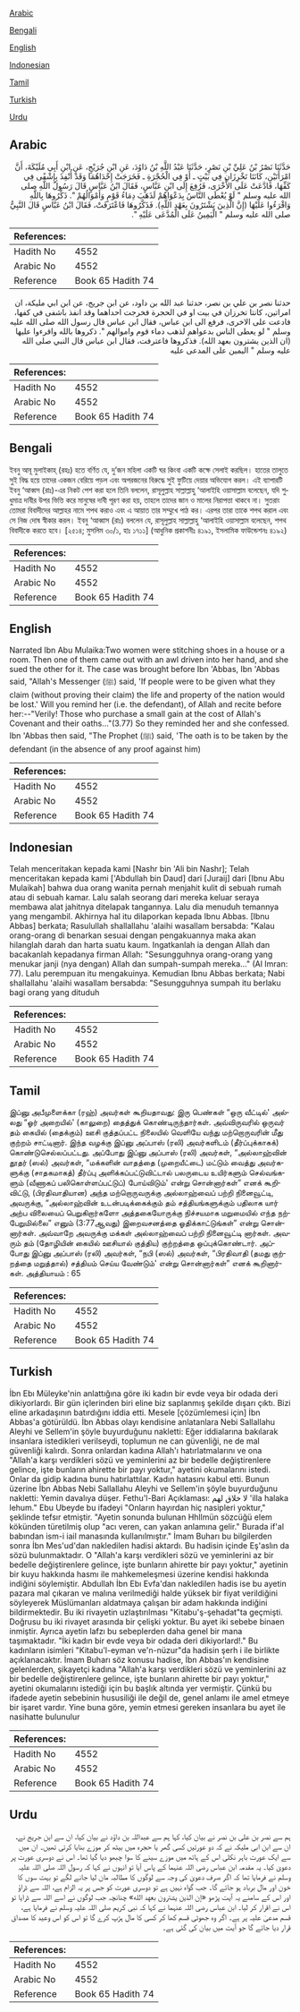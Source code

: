 [Arabic](#arabic)

[Bengali](#bengali)

[English](#english)

[Indonesian](#indonesian)

[Tamil](#tamil)

[Turkish](#turkish)

[Urdu](#urdu)

## Arabic


<div dir="rtl" lang="ar" style={{fontSize:'larger',backgroundColor:'#f8f9fa',padding:20}}>
حَدَّثَنَا نَصْرُ بْنُ عَلِيِّ بْنِ نَصْرٍ، حَدَّثَنَا عَبْدُ اللَّهِ بْنُ دَاوُدَ، عَنِ ابْنِ جُرَيْجٍ، عَنِ ابْنِ أَبِي مُلَيْكَةَ، أَنَّ امْرَأَتَيْنِ، كَانَتَا تَخْرِزَانِ فِي بَيْتٍ ـ أَوْ فِي الْحُجْرَةِ ـ فَخَرَجَتْ إِحْدَاهُمَا وَقَدْ أُنْفِذَ بِإِشْفًى فِي كَفِّهَا، فَادَّعَتْ عَلَى الأُخْرَى، فَرُفِعَ إِلَى ابْنِ عَبَّاسٍ، فَقَالَ ابْنُ عَبَّاسٍ قَالَ رَسُولُ اللَّهِ صلى الله عليه وسلم ‏"‏ لَوْ يُعْطَى النَّاسُ بِدَعْوَاهُمْ لَذَهَبَ دِمَاءُ قَوْمٍ وَأَمْوَالُهُمْ ‏"‏‏.‏ ذَكِّرُوهَا بِاللَّهِ وَاقْرَءُوا عَلَيْهَا ‏(‏إِنَّ الَّذِينَ يَشْتَرُونَ بِعَهْدِ اللَّهِ‏)‏‏.‏ فَذَكَّرُوهَا فَاعْتَرَفَتْ، فَقَالَ ابْنُ عَبَّاسٍ قَالَ النَّبِيُّ صلى الله عليه وسلم ‏"‏ الْيَمِينُ عَلَى الْمُدَّعَى عَلَيْهِ ‏"‏‏.‏
</div>
<div style={{backgroundColor:'#f8f9fa',padding:20, marginBottom: 10}}><table> <thead> <tr> <th>References:</th> <th></th> </tr> </thead> <tbody><tr><td>Hadith No</td><td>4552</td></tr><tr><td>Arabic No</td><td>4552</td></tr><tr><td>Reference</td><td>Book 65 Hadith 74</td></tr></tbody></table></div>


<div dir="rtl" lang="ar" style={{fontSize:'larger',backgroundColor:'#f8f9fa',padding:20}}>
حدثنا نصر بن علي بن نصر، حدثنا عبد الله بن داود، عن ابن جريج، عن ابن ابي مليكة، ان امراتين، كانتا تخرزان في بيت او في الحجرة فخرجت احداهما وقد انفذ باشفى في كفها، فادعت على الاخرى، فرفع الى ابن عباس، فقال ابن عباس قال رسول الله صلى الله عليه وسلم " لو يعطى الناس بدعواهم لذهب دماء قوم واموالهم ". ذكروها بالله واقرءوا عليها (ان الذين يشترون بعهد الله). فذكروها فاعترفت، فقال ابن عباس قال النبي صلى الله عليه وسلم " اليمين على المدعى عليه
</div>
<div style={{backgroundColor:'#f8f9fa',padding:20, marginBottom: 10}}><table> <thead> <tr> <th>References:</th> <th></th> </tr> </thead> <tbody><tr><td>Hadith No</td><td>4552</td></tr><tr><td>Arabic No</td><td>4552</td></tr><tr><td>Reference</td><td>Book 65 Hadith 74</td></tr></tbody></table></div>

## Bengali


<div dir="ltr" lang="bn" style={{fontSize:'larger',backgroundColor:'#f8f9fa',padding:20}}>
ইবনু আবূ মুলাইকাহ্ (রহঃ) হতে বর্ণিত যে, দু’জন মহিলা একটি ঘর কিংবা একটি কক্ষে সেলাই করছিল। হাতের তালুতে সুই বিদ্ধ হয়ে তাদের একজন বেরিয়ে পড়ল এবং অপরজনের বিরুদ্ধে সুই ফুটিয়ে দেয়ার অভিযোগ করল। এই ব্যাপারটি ইবনু ‘আব্বস (রাঃ)-এর নিকট পেশ করা হলে তিনি বললেন, রাসূলুল্লাহ সাল্লাল্লাহু ‘আলাইহি ওয়াসাল্লাম বলেছেন, যদি শুধুমাত্র দাবীর উপর ভিত্তি করে মানুষের দাবী পূরণ করা হয়, তাহলে তাদের জান ও মালের নিরাপত্তা থাকবে না। সুতরাং তোমরা বিবাদীদের আল্লাহর নামে শপথ করাও এবং এ আয়াত তার সম্মুখে পাঠ কর। এরপর তারা তাকে শপথ করাল এবং সে নিজ দোষ স্বীকার করল। ইবনু ‘আব্বাস (রাঃ) বললেন যে, রাসূলুল্লাহ সাল্লাল্লাহু ‘আলাইহি ওয়াসাল্লাম বলেছেন, শপথ বিবাদীকে করতে হবে। [২৫১৪; মুসলিম ৩০/১, হাঃ ১৭১১] (আধুনিক প্রকাশনীঃ ৪১৯১, ইসলামিক ফাউন্ডেশনঃ ৪১৯২)
</div>
<div style={{backgroundColor:'#f8f9fa',padding:20, marginBottom: 10}}><table> <thead> <tr> <th>References:</th> <th></th> </tr> </thead> <tbody><tr><td>Hadith No</td><td>4552</td></tr><tr><td>Arabic No</td><td>4552</td></tr><tr><td>Reference</td><td>Book 65 Hadith 74</td></tr></tbody></table></div>

## English


<div dir="ltr" lang="en" style={{fontSize:'larger',backgroundColor:'#f8f9fa',padding:20}}>
Narrated Ibn Abu Mulaika:Two women were stitching shoes in a house or a room. Then one of them came out with an awl driven into her hand, and she sued the other for it. The case was brought before Ibn 'Abbas, Ibn 'Abbas said, "Allah's Messenger (ﷺ) said, 'If people were to be given what they claim (without proving their claim) the life and property of the nation would be lost.' Will you remind her (i.e. the defendant), of Allah and recite before her:--"Verily! Those who purchase a small gain at the cost of Allah's Covenant and their oaths..."(3.77) So they reminded her and she confessed. Ibn 'Abbas then said, "The Prophet (ﷺ) said, 'The oath is to be taken by the defendant (in the absence of any proof against him)
</div>
<div style={{backgroundColor:'#f8f9fa',padding:20, marginBottom: 10}}><table> <thead> <tr> <th>References:</th> <th></th> </tr> </thead> <tbody><tr><td>Hadith No</td><td>4552</td></tr><tr><td>Arabic No</td><td>4552</td></tr><tr><td>Reference</td><td>Book 65 Hadith 74</td></tr></tbody></table></div>

## Indonesian


<div dir="ltr" lang="id" style={{fontSize:'larger',backgroundColor:'#f8f9fa',padding:20}}>
Telah menceritakan kepada kami [Nashr bin 'Ali bin Nashr]; Telah menceritakan kepada kami ['Abdullah bin Daud] dari [Juraij] dari [Ibnu Abu Mulaikah] bahwa dua orang wanita pernah menjahit kulit di sebuah rumah atau di sebuah kamar. Lalu salah seorang dari mereka keluar seraya membawa alat jahitnya ditelapak tangannya. Lalu dia menuduh temannya yang mengambil. Akhirnya hal itu dilaporkan kepada Ibnu Abbas. [Ibnu Abbas] berkata; Rasulullah shallallahu 'alaihi wasallam bersabda: "Kalau orang-orang di benarkan sesuai dengan pengakuannya maka akan hilanglah darah dan harta suatu kaum. Ingatkanlah ia dengan Allah dan bacakanlah kepadanya firman Allah: "Sesungguhnya orang-orang yang menukar janji (nya dengan) Allah dan sumpah-sumpah mereka..." (Al Imran: 77). Lalu perempuan itu mengakuinya. Kemudian Ibnu Abbas berkata; Nabi shallallahu 'alaihi wasallam bersabda: "Sesungguhnya sumpah itu berlaku bagi orang yang dituduh
</div>
<div style={{backgroundColor:'#f8f9fa',padding:20, marginBottom: 10}}><table> <thead> <tr> <th>References:</th> <th></th> </tr> </thead> <tbody><tr><td>Hadith No</td><td>4552</td></tr><tr><td>Arabic No</td><td>4552</td></tr><tr><td>Reference</td><td>Book 65 Hadith 74</td></tr></tbody></table></div>

## Tamil


<div dir="ltr" lang="ta" style={{fontSize:'larger',backgroundColor:'#f8f9fa',padding:20}}>
இப்னு அபீமுளைக்கா (ரஹ்) அவர்கள் கூறியதாவது: இரு பெண்கள் “ஒரு வீட்டில்' அல்லது “ஓர் அறையில்' (காலுறை) தைத்துக் கொண்டிருந்தார்கள். அவ்விருவரில் ஒருவர் தம் கையில் (தைக்கும்) ஊசி குத்தப்பட்ட நிலையில் வெளியே வந்து மற்றொருவரின் மீது குற்றம் சாட்டினார். இந்த வழக்கு இப்னு அப்பாஸ் (ரலி) அவர்களிடம் (தீர்ப்புக்காகக்) கொண்டுசெல்லப்பட்டது. அப்போது இப்னு அப்பாஸ் (ரலி) அவர்கள், “அல்லாஹ்வின் தூதர் (ஸல்) அவர்கள், “மக்களின் வாதத்தை (முறையீட்டை) மட்டும் வைத்து அவர்களுக்கு (சாதகமாகத்) தீர்ப்பு அளிக்கப்பட்டுவிட்டால் பலருடைய உயிர்களும் செல்வங்களும் (வீணாகப் பலிகொள்ளப்பட்டுப்) போய்விடும்' என்று சொன்னார்கள்” எனக் கூறிவிட்டு, (பிரதிவாதியான) அந்த மற்றொருவருக்கு அல்லாஹ்வைப் பற்றி நினைவூட்டி, அவருக்கு, “அல்லாஹ்வின் உடன்படிக்கைக்கும் தம் சத்தியங்களுக்கும் பதிலாக யார் அற்ப விலையைப் பெறுகிறார்களோ அத்தகையோருக்கு நிச்சயமாக மறுமையில் எந்த நற்பேறுமில்லை” எனும் (3:77ஆவது) இறைவசனத்தை ஓதிக்காட்டுங்கள்” என்று சொன்னார்கள். அவ்வாறே அவருக்கு மக்கள் அல்லாஹ்வைப் பற்றி நினைவூட்டி னார்கள். அவரும் தம் (தோழியின் கையில் ஊசியால் குத்திய) குற்றத்தை ஒப்புக்கொண்டார். அப்போது இப்னு அப்பாஸ் (ரலி) அவர்கள், “நபி (ஸல்) அவர்கள், “பிரதிவாதி (தமது குற்றத்தை மறுத்தால்) சத்தியம் செய்ய வேண்டும்' என்று சொன்னார்கள்” எனக் கூறினார்கள். அத்தியாயம் : 65
</div>
<div style={{backgroundColor:'#f8f9fa',padding:20, marginBottom: 10}}><table> <thead> <tr> <th>References:</th> <th></th> </tr> </thead> <tbody><tr><td>Hadith No</td><td>4552</td></tr><tr><td>Arabic No</td><td>4552</td></tr><tr><td>Reference</td><td>Book 65 Hadith 74</td></tr></tbody></table></div>

## Turkish


<div dir="ltr" lang="tr" style={{fontSize:'larger',backgroundColor:'#f8f9fa',padding:20}}>
İbn Ebı Müleyke'nin anlattığına göre iki kadın bir evde veya bir odada deri dikiyorlardı. Bir gün içlerinden biri eline biz saplanmış şekilde dışarı çıktı. Bizi eline arkadaşının batırdığını iddia etti. Mesele [çözümlemesi için] İbn Abbas'a götürüldü. İbn Abbas olayı kendisine anlatanlara Nebi Sallallahu Aleyhi ve Sellem'in şöyle buyurduğunu nakletti: Eğer iddialarına bakılarak insanlara istedikleri verilseydi, toplumun ne can güvenliği, ne de mal güvenliği kalırdı. Sonra onlardan kadına Allah'ı hatırlatmalarını ve ona "Allah'a karşı verdikleri sözü ve yeminlerini az bir bedelle değiştirenlere gelince, işte bunların ahirette bir payı yoktur," ayetini okumalarını istedi. Onlar da gidip kadına bunu hatırlattılar. Kadın hatasını kabul etti. Bunun üzerine İbn Abbas Nebi Sallallahu Aleyhi ve Sellem'in şöyle buyurduğunu nakletti: Yemin davalıya düşer. Fethu'l-Bari Açıklaması: لا خلاق لهم 'illa halaka lehum." Ebu Ubeyde bu ifadeyi "Onların hayırdan hiç nasipleri yoktur," şeklinde tefsır etmiştir. "Ayetin sonunda bulunan Hhllmün sözcüğü elem kökünden türetilmiş olup "acı veren, can yakan anlamına gelir." Burada if'al babından ism-i iail manasında kullanılmıştır." İmam Buharı bu bilgilerden sonra İbn Mes'ud'dan nakledilen hadisi aktardı. Bu hadisin içinde Eş'aslın da sözü bulunmaktadır. O "Allah'a karşı verdikleri sözü ve yeminlerini az bir bedelle değiştirenlere gelince, işte bunların ahirette bir payı yoktur," ayetinin bir kuyu hakkında hasmı ile mahkemeleşmesi üzerine kendisi hakkında indiğini söylemiştir. Abdullah İbn Ebı Evfa'dan nakledilen hadis ise bu ayetin pazara mal çıkaran ve malına verilmediği halde yüksek bir fiyat verildiğini söyleyerek Müslümanları aldatmaya çalışan bir adam hakkında indiğini bildirmektedir. Bu iki rivayetin uzlaştırılması "Kitabu'ş-şehadat"ta geçmişti. Doğrusu bu iki rivayet arasında bir çelişki yoktur. Bu ayet iki sebebe binaen inmiştir. Ayrıca ayetin lafzı bu sebeplerden daha genel bir mana taşımaktadır. "İki kadın bir evde veya bir odada deri dikiyorlard!." Bu kadınların isimleri "Kitabu'l-eyman ve'n-nüzur"da hadisin şerh i ile birlikte açıklanacaktır. İmam Buharı söz konusu hadise, İbn Abbas'ın kendisine gelenlerden, şikayetçi kadına "Allah'a karşı verdikleri sözü ve yeminlerini az bir bedelle değiştirenlere gelince, işte bunların ahirette bir payı yoktur," ayetini okumalarını istediği için bu başlık altında yer vermiştir. Çünkü bu ifadede ayetin sebebinin hususiliği ile değil de, genel anlamı ile amel etmeye bir işaret vardır. Yine buna göre, yemin etmesi gereken insanlara bu ayet ile nasihatte bulunulur
</div>
<div style={{backgroundColor:'#f8f9fa',padding:20, marginBottom: 10}}><table> <thead> <tr> <th>References:</th> <th></th> </tr> </thead> <tbody><tr><td>Hadith No</td><td>4552</td></tr><tr><td>Arabic No</td><td>4552</td></tr><tr><td>Reference</td><td>Book 65 Hadith 74</td></tr></tbody></table></div>

## Urdu


<div dir="rtl" lang="ur" style={{fontSize:'larger',backgroundColor:'#f8f9fa',padding:20}}>
ہم سے نصر بن علی بن نصر نے بیان کیا، کہا ہم سے عبداللہ بن داؤد نے بیان کیا، ان سے ابن جریج نے، ان سے ابن ابی ملیکہ نے کہ دو عورتیں کسی گھر یا حجرہ میں بیٹھ کر موزے بنایا کرتی تھیں۔ ان میں سے ایک عورت باہر نکلی اس کے ہاتھ میں موزے سینے کا سوا چبھو دیا گیا تھا۔ اس نے دوسری عورت پر دعویٰ کیا۔ یہ مقدمہ ابن عباس رضی اللہ عنہما کے پاس آیا تو انہوں نے کہا کہ رسول اللہ صلی اللہ علیہ وسلم نے فرمایا تھا کہ اگر صرف دعویٰ کی وجہ سے لوگوں کا مطالبہ مان لیا جانے لگے تو بہت سوں کا خون اور مال برباد ہو جائے گا۔ جب گواہ نہیں ہے تو دوسری عورت کو جس پر یہ الزام ہے، اللہ سے ڈراؤ اور اس کے سامنے یہ آیت پڑھو «إن الذين يشترون بعهد الله‏» چنانچہ جب لوگوں نے اسے اللہ سے ڈرایا تو اس نے اقرار کر لیا۔ ابن عباس رضی اللہ عنہما نے کہا کہ نبی کریم صلی اللہ علیہ وسلم نے فرمایا ہے، قسم مدعیٰ علیہ پر ہے۔ اگر وہ جھوٹی قسم کھا کر کسی کا مال ہڑپ کرے گا تو اس کو اس وعید کا مصداق قرار دیا جائے گا جو آیت میں بیان کی گئی ہے۔
</div>
<div style={{backgroundColor:'#f8f9fa',padding:20, marginBottom: 10}}><table> <thead> <tr> <th>References:</th> <th></th> </tr> </thead> <tbody><tr><td>Hadith No</td><td>4552</td></tr><tr><td>Arabic No</td><td>4552</td></tr><tr><td>Reference</td><td>Book 65 Hadith 74</td></tr></tbody></table></div>